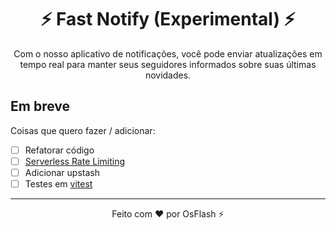 <h1 align="center">⚡ Fast Notify (Experimental) ⚡</h1>

<p align="center">
  Com o nosso aplicativo de notificações, você pode enviar atualizações em tempo real para manter seus seguidores informados sobre suas últimas novidades.
</p>

## Em breve

Coisas que quero fazer / adicionar:

- [ ] Refatorar código
- [ ] [Serverless Rate Limiting](https://upstash.com/blog/upstash-ratelimit)
- [ ] Adicionar upstash
- [ ] Testes em [vitest](https://vitest.dev/guide/)

---

<p align="center">Feito com ❤️ por OsFlash ⚡</p>
